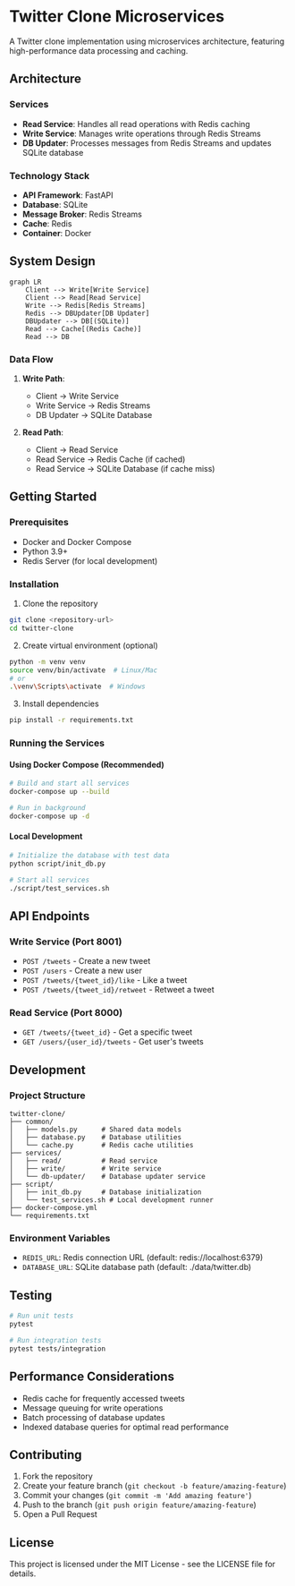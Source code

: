 # Twitter Clone Microservices

A Twitter clone implementation using microservices architecture, featuring high-performance data processing and caching.

## Architecture

### Services
- **Read Service**: Handles all read operations with Redis caching
- **Write Service**: Manages write operations through Redis Streams
- **DB Updater**: Processes messages from Redis Streams and updates SQLite database

### Technology Stack
- **API Framework**: FastAPI
- **Database**: SQLite
- **Message Broker**: Redis Streams
- **Cache**: Redis
- **Container**: Docker

## System Design

```mermaid
graph LR
    Client --> Write[Write Service]
    Client --> Read[Read Service]
    Write --> Redis[Redis Streams]
    Redis --> DBUpdater[DB Updater]
    DBUpdater --> DB[(SQLite)]
    Read --> Cache[(Redis Cache)]
    Read --> DB
```

### Data Flow
1. **Write Path**:
   - Client → Write Service
   - Write Service → Redis Streams
   - DB Updater → SQLite Database

2. **Read Path**:
   - Client → Read Service
   - Read Service → Redis Cache (if cached)
   - Read Service → SQLite Database (if cache miss)

## Getting Started

### Prerequisites
- Docker and Docker Compose
- Python 3.9+
- Redis Server (for local development)

### Installation

1. Clone the repository
```bash
git clone <repository-url>
cd twitter-clone
```

2. Create virtual environment (optional)
```bash
python -m venv venv
source venv/bin/activate  # Linux/Mac
# or
.\venv\Scripts\activate  # Windows
```

3. Install dependencies
```bash
pip install -r requirements.txt
```

### Running the Services

#### Using Docker Compose (Recommended)
```bash
# Build and start all services
docker-compose up --build

# Run in background
docker-compose up -d
```

#### Local Development
```bash
# Initialize the database with test data
python script/init_db.py

# Start all services
./script/test_services.sh
```

## API Endpoints

### Write Service (Port 8001)
- `POST /tweets` - Create a new tweet
- `POST /users` - Create a new user
- `POST /tweets/{tweet_id}/like` - Like a tweet
- `POST /tweets/{tweet_id}/retweet` - Retweet a tweet

### Read Service (Port 8000)
- `GET /tweets/{tweet_id}` - Get a specific tweet
- `GET /users/{user_id}/tweets` - Get user's tweets

## Development

### Project Structure
```
twitter-clone/
├── common/
│   ├── models.py      # Shared data models
│   ├── database.py    # Database utilities
│   └── cache.py       # Redis cache utilities
├── services/
│   ├── read/          # Read service
│   ├── write/         # Write service
│   └── db-updater/    # Database updater service
├── script/
│   ├── init_db.py     # Database initialization
│   └── test_services.sh # Local development runner
├── docker-compose.yml
└── requirements.txt
```

### Environment Variables
- `REDIS_URL`: Redis connection URL (default: redis://localhost:6379)
- `DATABASE_URL`: SQLite database path (default: ./data/twitter.db)

## Testing

```bash
# Run unit tests
pytest

# Run integration tests
pytest tests/integration
```

## Performance Considerations

- Redis cache for frequently accessed tweets
- Message queuing for write operations
- Batch processing of database updates
- Indexed database queries for optimal read performance

## Contributing

1. Fork the repository
2. Create your feature branch (`git checkout -b feature/amazing-feature`)
3. Commit your changes (`git commit -m 'Add amazing feature'`)
4. Push to the branch (`git push origin feature/amazing-feature`)
5. Open a Pull Request

## License

This project is licensed under the MIT License - see the LICENSE file for details.